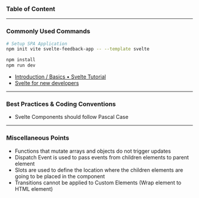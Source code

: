 ### Table of Content

---

### Commonly Used Commands

````bash
# Setup SPA Application
npm init vite svelte-feedback-app -- --template svelte

npm install
npm run dev
````

* [Introduction / Basics • Svelte Tutorial](https://svelte.dev/tutorial/basics)
* [Svelte for new developers](https://svelte.dev/blog/svelte-for-new-developers)

---

### Best Practices & Coding Conventions

* Svelte Components should follow Pascal Case

---

### Miscellaneous Points

* Functions that mutate arrays and objects do not trigger updates
* Dispatch Event is used to pass events from children elements to parent element
* Slots are used to define the location where the children elements are going to be placed in the component
* Transitions cannot be applied to Custom Elements (Wrap element to HTML element)
